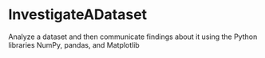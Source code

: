 # InvestigateADataset
Analyze a dataset and then communicate findings about it using the Python libraries NumPy, pandas, and Matplotlib 
